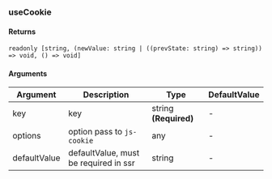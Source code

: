 ### useCookie

#### Returns
`readonly [string, (newValue: string | ((prevState: string) => string)) => void, () => void]`

#### Arguments
|Argument|Description|Type|DefaultValue|
|---|---|---|---|
|key|key|string  **(Required)**|-|
|options|option pass to `js-cookie`|any |-|
|defaultValue|defaultValue, must be required in ssr|string |-|
